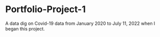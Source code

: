 # Portfolio-Project-1
A data dig on Covid-19 data from January 2020 to July 11, 2022 when I began this project.

